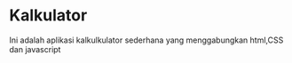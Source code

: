 # Kalkulator
Ini adalah aplikasi kalkulkulator sederhana yang menggabungkan html,CSS dan javascript
